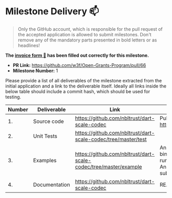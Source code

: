 # Milestone Delivery :mailbox:

> Only the GitHub account, which is responsible for the pull request of the accepted application is allowed to submit milestones. Don't remove any of the mandatory parts presented in bold letters or as headlines!

**The [invoice form :pencil:](https://forms.gle/8Wx7nxtq8fKrsuEz8) has been filled out correctly for this milestone.**

- **PR Link:** https://github.com/w3f/Open-Grants-Program/pull/66
- **Milestone Number:** 1

Please provide a list of all deliverables of the milestone extracted from the initial application and a link to the deliverable itself. Ideally all links inside the below table should include a commit hash, which should be used for testing.

| Number | Deliverable   | Link                                                             | Notes                                                                                                                                      |
| ------ | ------------- | ---------------------------------------------------------------- | ------------------------------------------------------------------------------------------------------------------------------------------ |
| 1.     | Source code   | https://github.com/nbltrust/dart-scale-codec                     | Published at https://pub.dev/packages/scalecodec                                                                                           |
| 2.     | Unit Tests    | https://github.com/nbltrust/dart-scale-codec/tree/master/test    |                                                                                                                                            |
| 3.     | Examples      | https://github.com/nbltrust/dart-scale-codec/tree/master/example | An example of fetching and analyzing binary metadata from chain's runtime.<br />An example of sending extrinsics to substrate based chain. |
| 4.     | Documentation | https://github.com/nbltrust/dart-scale-codec                     | README.md                                                                                                                                  |
